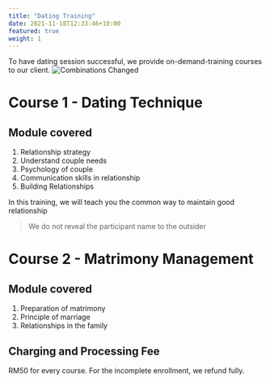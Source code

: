 ```yaml
---
title: "Dating Training"
date: 2021-11-18T12:33:46+10:00
featured: true
weight: 1
---
```


To have dating session successful, we provide on-demand-training courses to our client. 
![Combinations Changed](/images/dating.jpeg)

# Course 1 - Dating Technique 
## Module covered
1. Relationship strategy
2. Understand couple needs
3. Psychology of couple
4. Communication skills in relationship
5. Building Relationships

In this training, we will teach you the common way to maintain good relationship

> We do not reveal the participant name to the outsider 

# Course 2 - Matrimony Management 
## Module covered
1. Preparation of matrimony
2. Principle of marriage
3. Relationships in the family

## Charging and Processing Fee
RM50 for every course. For the incomplete enrollment, we refund fully. 
